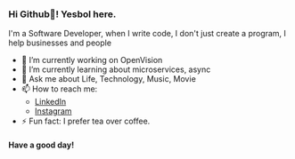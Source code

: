 ### Hi Github👋! Yesbol here.

<!--
**yestannn/yestannn** is a ✨ _special_ ✨ repository because its `README.md` (this file) appears on your GitHub profile.

Here are some ideas to get you started:

- 🔭 I’m currently working on ...
- 🌱 I’m currently learning ...
- 👯 I’m looking to collaborate on ...
- 🤔 I’m looking for help with ...
- 💬 Ask me about ...
- 📫 How to reach me: ...
- 😄 Pronouns: ...
- ⚡ Fun fact: ...
-->


I'm a Software Developer, when I write code, I don't just create a program, I help businesses and people

- 🔭 I’m currently working on OpenVision
- 🌱 I’m currently learning about microservices, async 
- 💬 Ask me about Life, Technology, Music, Movie
- 📫 How to reach me:
  -  [LinkedIn](https://linkedin.com/in/byesbol)
  -  [Instagram](https://instagram.com/y.bavarkhan)
- ⚡ Fun fact: I prefer tea over coffee.

#### Have a good day!
